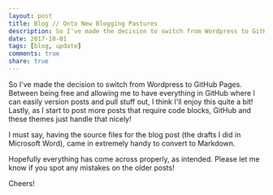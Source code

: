 ```yaml
---
layout: post
title: Blog // Onto New Blogging Pastures
description: So I've made the decision to switch from Wordpress to GitHub Pages. Between being free and allowing me to have everything in GitHub where I can easily version posts and pull stuff out, I think I'll enjoy this quite a bit! Lastly, as I start to post more posts that require code blocks, GitHub and these themes just handle that nicely!
date: 2017-10-01
tags: [blog, update]
comments: true
share: true
---
```


So I've made the decision to switch from Wordpress to GitHub Pages. Between being free and allowing me to have everything in GitHub where I can easily version posts and pull stuff out, I think I'll enjoy this quite a bit! Lastly, as I start to post more posts that require code blocks, GitHub and these themes just handle that nicely!

I must say, having the source files for the blog post (the drafts I did in Microsoft Word), came in extremely handy to convert to Markdown.

Hopefully everything has come across properly, as intended. Please let me know if you spot any mistakes on the older posts!

Cheers!
